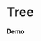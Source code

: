 # Tree

<script setup>
import { ref, shallowRef, triggerRef, watch, watchEffect, reactive, customRef, onMounted, toRef, computed, defineComponent } from 'vue'
import data from './MOCK_DATA.json'
import './styles.css'

import useDragDrop from './src/main'
import addClassesMiddleware  from './src/add-classes'
import indicatorMiddleware  from './src/indicator'
import autoScrollMiddleware  from './src/auto-scroll'
import dragImageMiddleware  from './src/drag-image'
import { moveTreeNodesById }  from './src/utils'


import  Tree  from './src/Tree.vue'

const root = ref({id: "root", children: data})
const container = ref(null)

onMounted(() => {
  useDragDrop(container.value, {
  dropPositionFn: ({ dragElement, dropElement }) => {
    const isDropElementParent =  !!dropElement.parentElement.querySelector('ul li')
    const isOwnChild = dragElement.parentElement.contains(dropElement)
    const isDropElementNested = !!dropElement.getAttribute('data-parent-id')
    return isOwnChild ? 'none' : isDropElementParent ? 'notAfter': 'all'
   },
  onDrop: ({dragElement, dropElement, selectedElements, position}) => {
    const index = parseInt(dropElement.getAttribute('data-index'))
    const dropElementId = dropElement.getAttribute('data-id')
    const toParentId = dropElement.getAttribute('data-parent-id') || 'root'
    const selectedIds = selectedElements.map((e) => e.getAttribute('data-id'))
    if(position == 'in') {
      moveTreeNodesById(root.value, dropElementId, selectedIds, 0)
    } else if (position === 'after'){
      moveTreeNodesById(root.value, toParentId, selectedIds, index + 1)
    } else if (position === 'before'){
      moveTreeNodesById(root.value, toParentId, selectedIds, index)
    }
  }},[addClassesMiddleware(), indicatorMiddleware(), autoScrollMiddleware(), dragImageMiddleware({minElements: 0})])
})
</script>


**Demo**

<div ref='container' >
<tree :node='root' :level='0' ></tree>
</div>

<style>

</style>


